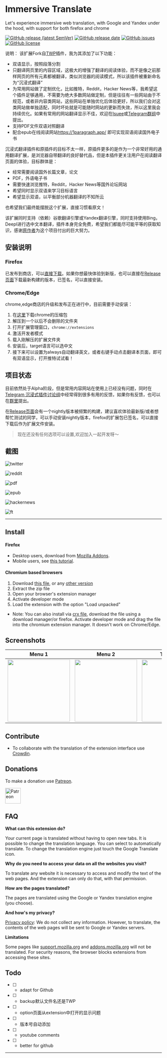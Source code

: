 
# Immersive Translate

Let's experience immersive web translation, with Google and Yandex under the hood, with support for both firefox and chrome 

[![GitHub release (latest SemVer)](https://img.shields.io/github/v/release/immersive-translate/immersive-translate?label=latest%20version&sort=semver)](https://github.com/immersive-translate/releases)
[![GitHub release date](https://img.shields.io/github/release-date/immersive-translate/immersive-translate?labely)](https://github.com/immersive-translate/immersive-translate/latest)
[![GitHub issues](https://img.shields.io/github/issues/immersive-translate/immersive-translate?color=red)](https://github.com/immersive-translate/immersive-translate/issues)
[![GitHub license](https://img.shields.io/github/license/immersive-translate/immersive-translate?color=lightgrey)](https://github.com/immersive-translate/immersive-translate/blob/master/LICENSE)


说明： 该扩展Fork自[TWP](https://github.com/immersive-translate/immersive-translate)插件，我为其添加了以下功能：

- 双语显示，按照段落分割
- 只翻译网页里的内容区域，这极大的增强了翻译的阅读体验，而不是像之前那样网页的所有元素都被翻译，类似浏览器的阅读模式，所以该插件被重新命名为“沉浸式翻译”
- 为常用网站做了定制优化，比如推特，Reddit，Hacker News等，我希望这个插件足够通用，不需要为绝大多数网站做定制，但是往往有一些网站由于不规范，或者非内容类网站，这些网站在单独优化后体验更好，所以我们会对这类网站做单独适配，同时坏处就是可能随时网站的更新而失效，所以这里我会持续优化。如果有常用的网站翻译显示不佳，欢迎在[Isuee](https://github.com/theowenyoung/Traduzir-paginas-web/issues)或[Telegram群组](https://t.me/+rq848Z09nehlOTgx)中提出。
- 支持PDF文件双语对照翻译
- 配合epub在线阅读网站<https://1paragraph.app/> 即可实现双语阅读国外电子书

沉浸式翻译插件和原插件的目标不太一样，原插件更多的是作为一个非常好用的通用翻译扩展，是浏览器自带翻译的良好替代品，但是本插件更关注用户在阅读翻译页面的体验，目标群体是：

- 经常需要阅读国外长篇文章，论文
- PDF，外语电子书
- 需要快速浏览推特，Reddit，Hacker News等国外论坛网站
- 希望同时显示双语来学习目标语言
- 希望显示双语，以平衡部分机器翻译的不知所云

也希望我们最终能摆脱这个扩展，直接习惯看原文！

该扩展同时支持（依赖）谷歌翻译引擎或Yandex翻译引擎，同时支持使用Bing，Deepl进行选中文本翻译，插件本身完全免费，希望我们都能尽可能平等的获取知识，感谢[原作者](https://github.com/FilipePS/Traduzir-paginas-web)为这个项目付出的巨大努力。

## 安装说明

### Firefox 

已发布到商店，可以[直接下载](https://addons.mozilla.org/en-US/firefox/addon/immersive-translate/)。如果你想最快体验到新版，也可以直接在[Release页面](https://github.com/theowenyoung/Traduzir-paginas-web/releases)下载最新构建的版本，已签名，可以直接安装。



### Chrome/Edge

chrome,edge商店的升级和发布正在进行中，目前需要手动安装：

1. 在[这里](https://github.com/theowenyoung/Traduzir-paginas-web/releases)下载chrome的压缩包
2. 解压到一个以后不会删除的文件夹
3. 打开扩展管理窗口，`chrome://extensions`
4. 激活开发者模式
5. 载入刚解压的扩展文件夹
6. 安装后，target语言可以选中文
7. 接下来可以设置为always自动翻译英文，或者右键手动点击翻译本页面，即可有双语显示，打开推特试试看！

## 项目状态

目前依然处于Alpha阶段，但是常用内容网站在使用上已经没有问题，同时在[Telegram 沉浸式插件讨论组](https://t.me/+rq848Z09nehlOTgx)中经常得到很多有用的反馈，如果你有反馈，也可以在[群里](https://t.me/+rq848Z09nehlOTgx)提出。

在[Release页面](https://github.com/theowenyoung/Traduzir-paginas-web/releases)会有一个nightly版本被频繁的构建，建议喜欢体验最新版/或者想帮忙测试的同学，可以手动安装nightly版本，firefox的扩展包已签名，可以直接下载后作为扩展文件安装。


> 现在还没有任何选项可以设置,欢迎加入一起开发呀～

## 截图

![twitter](assets/twitter.png)

![reddit](assets/reddit.png)

![pdf](assets/pdf.png)

![epub](assets/epub.jpg)

![hackernews](assets/hackernews.png)

![ft](assets/ft.png)

---

## Install

#### Firefox
- Desktop users, download from [Mozilla Addons](https://addons.mozilla.org/firefox/addon/traduzir-paginas-web/).
- Mobile users, see [this tutorial](https://www.ghacks.net/2020/10/01/you-can-now-install-any-add-on-in-firefox-nightly-for-android-but-it-is-complicated/).

#### Chromium based browsers

1. Download [this file](https://github.com/immersive-translate/immersive-translate/releases/download/v9.6/TWP.9.6.Chromium.zip), or any [other version](https://github.com/immersive-translate/immersive-translate/releases)
2. Extract the zip file
3. Open your browser's extension manager
4. Activate developer mode
5. Load the extension with the option "Load unpacked"
- Note: You can also install via [crx file](https://github.com/immersive-translate/immersive-translate/releases/download/v9.6/TWP.9.6.crx), download the file using a download manager/or firefox. Activate developer mode and drag the file into the chromium extension manager. It doesn't work on Chrome/Edge.

## Screenshots
| Menu 1 | Menu 2 | Translated |
| :--: | :--: | :--: |
| <img src="https://addons.mozilla.org/user-media/previews/full/258/258434.png" height="200"> | <img src="https://addons.mozilla.org/user-media/previews/full/258/258435.png" height="200"> | <img src="https://addons.mozilla.org/user-media/previews/full/258/258436.png" height="200"> |

## Contribute

- To collaborate with the translation of the extension interface use [Crowdin](https://crowdin.com/project/translate-web-pages).

## Donations

To make a donation use [Patreon](https://www.patreon.com/filipeps).

[<img src="https://github.com/immersive-translate/immersive-translate/blob/master/src/icons/patreon.png" alt="Patreon" height="50">](https://www.patreon.com/filipeps)

## FAQ

**What can this extension do?**

Your current page is translated without having to open new tabs.
It is possible to change the translation language.
You can select to automatically translate.
To change the translation engine just touch the Google Translate icon. 

**Why do you need to access your data on all the websites you visit?**

To translate any website it is necessary to access and modify the text of the web pages. And the extension can only do that, with that permission.

**How are the pages translated?**

The pages are translated using the Google or Yandex translation engine (you choose).

**And how's my privacy?**

[Privacy policy](https://addons.mozilla.org/addon/traduzir-paginas-web/privacy/): We do not collect any information. However, to translate, the contents of the web pages will be sent to Google or Yandex servers.

**Limitations**

Some pages like [support.mozilla.org](https://support.mozilla.org/) and [addons.mozilla.org](http://addons.mozilla.org/) will not be translated. For security reasons, the browser blocks extensions from accessing these sites.

## Todo


- [ ] - adapt for Github
- [ ] - backup默认文件名还是TWP
- [ ] - option页面从extension中打开的显示问题 
- [ ] - 版本号自动添加
- [ ] - youtube comments
- [ ] - better for github

---
